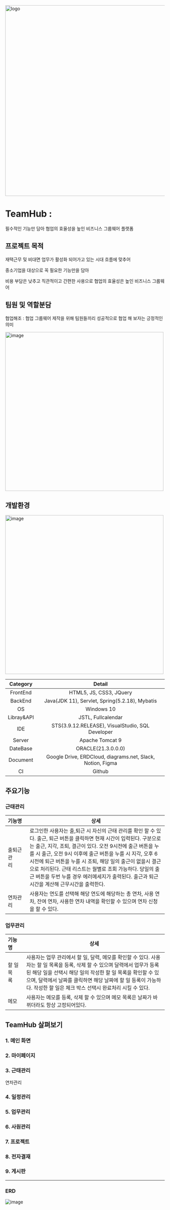 
<img width="600" alt="logo" src="https://user-images.githubusercontent.com/119032800/236744123-0bb08217-8336-437f-9d89-30708346a7dc.png">

# TeamHub : 

필수적인 기능만 담아 협업의 효율성을 높인 비즈니스 그룹웨어 플랫폼


## 프로젝트 목적

재택근무 및 비대면 업무가 활성화 되어가고 있는 시대 흐름에 맞추어

중소기업을 대상으로 꼭 필요한 기능만을 담아

비용 부담은 낮추고 직관적이고 간편한 사용으로 협업의 효율성은 높인 비즈니스 그룹웨어
</br>

## 팀원 및 역할분담
협업해조 : 협업 그룹웨어 제작을 위해 팀원들끼리 성공적으로 협업 해 보자는 긍정적인 의미

<img width="500" alt="image" src="https://user-images.githubusercontent.com/119032800/236745945-7f09deeb-adbe-4c50-828d-8d15f0c7165b.png">


## 개발환경
<img width="500" alt="image" src="https://user-images.githubusercontent.com/119032800/236772442-35f3d0b9-62b4-4932-9e12-15a9aacb5dc1.png">

Category | Detail
:-------:|:---:
FrontEnd | HTML5, JS, CSS3, JQuery
BackEnd | Java(JDK 11), Servlet, Spring(5.2.18), Mybatis
OS | Windows 10
Libray&API | JSTL, Fullcalendar
IDE | STS(3.9.12.RELEASE), VisualStudio, SQL Developer
Server | Apache Tomcat 9
DateBase | ORACLE(21.3.0.0.0)
Document | Google Drive, ERDCloud, diagrams.net, Slack, Notion, Figma
CI | Github

## 주요기능

### 근태관리
기능명 | 상세
:--------|-----
출퇴근 관리&nbsp;&nbsp;&nbsp;&nbsp;&nbsp;&nbsp;&nbsp;| 로그인한 사용자는 출,퇴근 시 자신의 근태 관리를 확인 할 수 있다. 출근, 퇴근 버튼을 클릭하면 현재 시간이 입력된다. 구분으로는 출근, 지각, 조퇴, 결근이 있다. 오전 9시전에 출근 버튼을 누를 시 출근, 오전 9시 이후에 출근 버튼을 누를 시 지각, 오후 6시전에 퇴근 버튼을 누를 시 조퇴, 해당 일의 출근이 없을시 결근으로 처리된다. 근태 리스트는 월별로 조회 가능하다. 당일의 출근 버튼을 두번 누를 경우 에러메세지가 출력된다. 출근과 퇴근 시간을 계산해 근무시간을 출력한다.
연차관리|사용자는 연도를 선택해 해당 연도에 해당하는 총 연차, 사용 연차, 잔여 연차, 사용한 연차 내역을 확인할 수 있으며 연차 신청을 할 수 있다.

### 업무관리
기능명 | 상세
:-------|-----
할 일 목록&nbsp;&nbsp;&nbsp;&nbsp;| 사용자는 업무 관리에서 할 일, 달력, 메모를 확인할 수 있다. 사용자는 할 일 목록을 등록, 삭제 할 수 있으며 달력에서 업무가 등록된 해당 일을 선택시 해당 일의 작성한 할 일 목록을 확인할 수 있으며, 달력에서 날짜를 클릭하면 해당 날짜에 할 일 등록이 가능하다.  작성한 할 일은 체크 박스 선택시 완료처리 시킬 수 있다.
메모| 사용자는 메모를 등록, 삭제 할 수 있으며 메모 목록은 날짜가 바뀌더라도 항상 고정되어있다.

## TeamHub 살펴보기

### 1. 메인 화면
### 2. 마이페이지
### 3. 근태관리

연차관리

### 4. 일정관리
### 5. 업무관리

### 6. 사원관리
### 7. 프로젝트
### 8. 전자결재
### 9. 게시판


___
### ERD
![image](https://user-images.githubusercontent.com/119032800/236778623-504e1915-5d16-42e7-a3c0-f2db707f9366.png)
